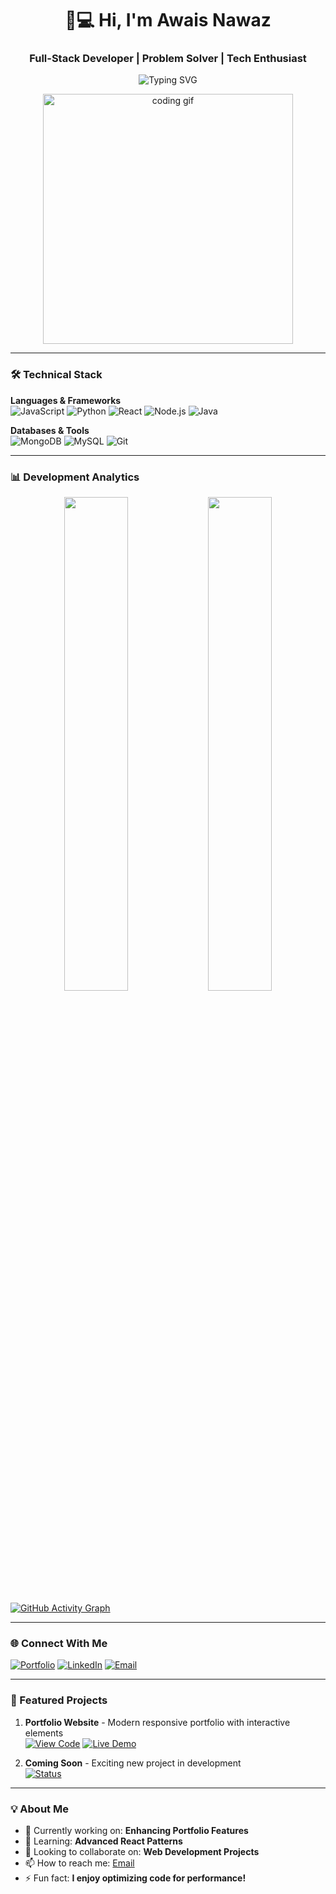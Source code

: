 <h1 align="center">👨💻 Hi, I'm Awais Nawaz</h1>
<h3 align="center">Full-Stack Developer | Problem Solver | Tech Enthusiast</h3>

<p align="center">
  <img src="https://readme-typing-svg.demolab.com?font=Fira+Code&size=25&duration=4000&pause=1000&color=00FF00&center=true&vCenter=true&width=435&lines=Computer+Science+Student;Open-Source+Contributor;Full-Stack+Developer;Continuous+Learner" alt="Typing SVG" />
</p>

<div align="center">
  <img src="https://media.tenor.com/OD5DxnyUaLgAAAAM/galaxy-brain.gif" width="400" alt="coding gif">
</div>

---

### 🛠️ Technical Stack

**Languages & Frameworks**  
![JavaScript](https://img.shields.io/badge/JavaScript-F7DF1E?style=for-the-badge&logo=javascript&logoColor=black)
![Python](https://img.shields.io/badge/Python-3776AB?style=for-the-badge&logo=python&logoColor=white)
![React](https://img.shields.io/badge/React-61DAFB?style=for-the-badge&logo=react&logoColor=black)
![Node.js](https://img.shields.io/badge/Node.js-339933?style=for-the-badge&logo=nodedotjs&logoColor=white)
![Java](https://img.shields.io/badge/Java-007396?style=for-the-badge&logo=openjdk&logoColor=white)

**Databases & Tools**  
![MongoDB](https://img.shields.io/badge/MongoDB-47A248?style=for-the-badge&logo=mongodb&logoColor=white)
![MySQL](https://img.shields.io/badge/MySQL-4479A1?style=for-the-badge&logo=mysql&logoColor=white)
![Git](https://img.shields.io/badge/Git-F05032?style=for-the-badge&logo=git&logoColor=white)

---

### 📊 Development Analytics

<p align="center">
  <img width="45%" src="https://github-readme-stats.vercel.app/api?username=He-is-Awais&show_icons=true&theme=dark&hide_border=true&include_all_commits=true" />
  <img width="45%" src="https://github-readme-streak-stats.herokuapp.com/?user=He-is-Awais&theme=dark&hide_border=true" />
</p>

[![GitHub Activity Graph](https://github-readme-activity-graph.vercel.app/graph?username=He-is-Awais&theme=github-dark&hide_border=true&area=true)](https://github.com/He-is-Awais)

---

### 🌐 Connect With Me

[![Portfolio](https://img.shields.io/badge/Portfolio-4285F4?style=for-the-badge&logo=google-chrome&logoColor=white)](https://m-awais17.github.io/awais.github.io/)
[![LinkedIn](https://img.shields.io/badge/LinkedIn-0A66C2?style=for-the-badge&logo=linkedin&logoColor=white)](https://www.linkedin.com/in/awais-nawaz-12b19b330)
[![Email](https://img.shields.io/badge/Email-D14836?style=for-the-badge&logo=gmail&logoColor=white)](mailto:mawais03415942806@gmail.com)

---

### 🚀 Featured Projects

1. **Portfolio Website** - Modern responsive portfolio with interactive elements  
   [![View Code](https://img.shields.io/badge/Code-000000?style=flat&logo=github)](https://m-awais17.github.io/awais.github.io/demo/demo.html)
   [![Live Demo](https://img.shields.io/badge/Demo-4285F4?style=flat&logo=google-chrome)](https://m-awais17.github.io/awais.github.io/demo/demo.html)

2. **Coming Soon** - Exciting new project in development  
   [![Status](https://img.shields.io/badge/Status-Working%20On%20It-orange?style=flat)](https://github.com/He-is-Awais)

---

### 💡 About Me

- 🔭 Currently working on: **Enhancing Portfolio Features**
- 🌱 Learning: **Advanced React Patterns**
- 👯 Looking to collaborate on: **Web Development Projects**
- 📫 How to reach me: [Email](mailto:mawais03415942806@gmail.com)
- ⚡ Fun fact: **I enjoy optimizing code for performance!**
